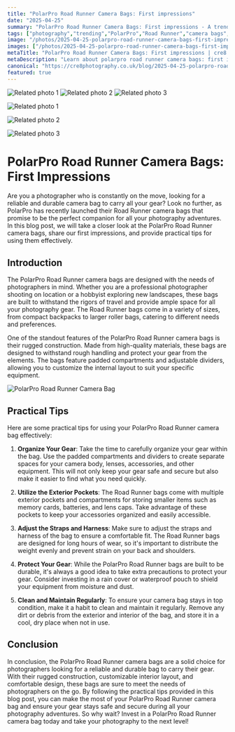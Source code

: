 ```yaml
---
title: "PolarPro Road Runner Camera Bags: First impressions"
date: "2025-04-25"
summary: "PolarPro Road Runner Camera Bags: First impressions - A trending topic in photography."
tags: ["photography","trending","PolarPro","Road Runner","camera bags","photographer","durable","rugged construction","adjustable dividers","practical tips","gear","photography adventures"]
image: "/photos/2025-04-25-polarpro-road-runner-camera-bags-first-impressions-1.jpg"
images: ["/photos/2025-04-25-polarpro-road-runner-camera-bags-first-impressions-1.jpg","/photos/2025-04-25-polarpro-road-runner-camera-bags-first-impressions-2.jpg","/photos/2025-04-25-polarpro-road-runner-camera-bags-first-impressions-3.jpg"]
metaTitle: "PolarPro Road Runner Camera Bags: First impressions | cre8 Photography"
metaDescription: "Learn about polarpro road runner camera bags: first impressions in photography with practical tips and insights."
canonical: "https://cre8photography.co.uk/blog/2025-04-25-polarpro-road-runner-camera-bags-first-impressions"
featured: true
---
```


<!-- Gallery as HTML -->

<div class="grid grid-cols-1 sm:grid-cols-2 md:grid-cols-3 gap-4">
  <img src="/photos/2025-04-25-polarpro-road-runner-camera-bags-first-impressions-1.jpg" alt="Related photo 1" class="w-full rounded-lg" />
<img src="/photos/2025-04-25-polarpro-road-runner-camera-bags-first-impressions-2.jpg" alt="Related photo 2" class="w-full rounded-lg" />
<img src="/photos/2025-04-25-polarpro-road-runner-camera-bags-first-impressions-3.jpg" alt="Related photo 3" class="w-full rounded-lg" />
</div>


<!-- Gallery as Markdown -->
![Related photo 1](/photos/2025-04-25-polarpro-road-runner-camera-bags-first-impressions-1.jpg)


![Related photo 2](/photos/2025-04-25-polarpro-road-runner-camera-bags-first-impressions-2.jpg)


![Related photo 3](/photos/2025-04-25-polarpro-road-runner-camera-bags-first-impressions-3.jpg)



# PolarPro Road Runner Camera Bags: First Impressions

Are you a photographer who is constantly on the move, looking for a reliable and durable camera bag to carry all your gear? Look no further, as PolarPro has recently launched their Road Runner camera bags that promise to be the perfect companion for all your photography adventures. In this blog post, we will take a closer look at the PolarPro Road Runner camera bags, share our first impressions, and provide practical tips for using them effectively.

## Introduction

The PolarPro Road Runner camera bags are designed with the needs of photographers in mind. Whether you are a professional photographer shooting on location or a hobbyist exploring new landscapes, these bags are built to withstand the rigors of travel and provide ample space for all your photography gear. The Road Runner bags come in a variety of sizes, from compact backpacks to larger roller bags, catering to different needs and preferences.

One of the standout features of the PolarPro Road Runner camera bags is their rugged construction. Made from high-quality materials, these bags are designed to withstand rough handling and protect your gear from the elements. The bags feature padded compartments and adjustable dividers, allowing you to customize the internal layout to suit your specific equipment.

![PolarPro Road Runner Camera Bag](/path/to/image)

## Practical Tips

Here are some practical tips for using your PolarPro Road Runner camera bag effectively:

1. **Organize Your Gear**: Take the time to carefully organize your gear within the bag. Use the padded compartments and dividers to create separate spaces for your camera body, lenses, accessories, and other equipment. This will not only keep your gear safe and secure but also make it easier to find what you need quickly.

2. **Utilize the Exterior Pockets**: The Road Runner bags come with multiple exterior pockets and compartments for storing smaller items such as memory cards, batteries, and lens caps. Take advantage of these pockets to keep your accessories organized and easily accessible.

3. **Adjust the Straps and Harness**: Make sure to adjust the straps and harness of the bag to ensure a comfortable fit. The Road Runner bags are designed for long hours of wear, so it's important to distribute the weight evenly and prevent strain on your back and shoulders.

4. **Protect Your Gear**: While the PolarPro Road Runner bags are built to be durable, it's always a good idea to take extra precautions to protect your gear. Consider investing in a rain cover or waterproof pouch to shield your equipment from moisture and dust.

5. **Clean and Maintain Regularly**: To ensure your camera bag stays in top condition, make it a habit to clean and maintain it regularly. Remove any dirt or debris from the exterior and interior of the bag, and store it in a cool, dry place when not in use.

## Conclusion

In conclusion, the PolarPro Road Runner camera bags are a solid choice for photographers looking for a reliable and durable bag to carry their gear. With their rugged construction, customizable interior layout, and comfortable design, these bags are sure to meet the needs of photographers on the go. By following the practical tips provided in this blog post, you can make the most of your PolarPro Road Runner camera bag and ensure your gear stays safe and secure during all your photography adventures. So why wait? Invest in a PolarPro Road Runner camera bag today and take your photography to the next level!

